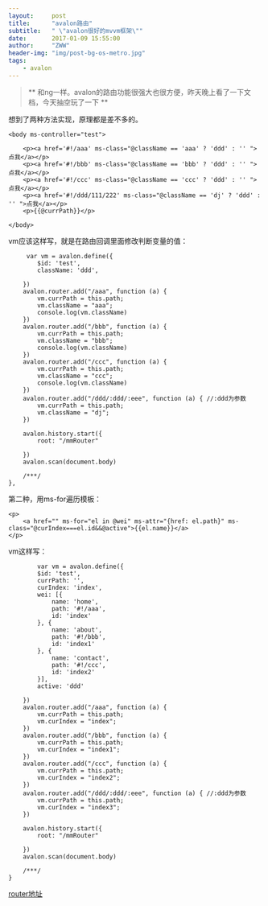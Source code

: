 ```yaml
---
layout:     post
title:      "avalon路由"
subtitle:   " \"avalon很好的mvvm框架\""
date:       2017-01-09 15:55:00
author:     "ZWW"
header-img: "img/post-bg-os-metro.jpg"
tags:
    - avalon
---
```


> ** 和ng一样。avalon的路由功能很强大也很方便，昨天晚上看了一下文档，今天抽空玩了一下 **

想到了两种方法实现，原理都是差不多的。

    <body ms-controller="test">
   
        <p><a href='#!/aaa' ms-class="@className == 'aaa' ? 'ddd' : '' ">点我</a></p>
        <p><a href='#!/bbb' ms-class="@className == 'bbb' ? 'ddd' : '' ">点我</a></p>
        <p><a href='#!/ccc' ms-class="@className == 'ccc' ? 'ddd' : '' ">点我</a></p>
        <p><a href='#!/ddd/111/222' ms-class="@className == 'dj' ? 'ddd' : '' ">点我</a></p>
        <p>{{@currPath}}</p>
        
    </body>
        
vm应该这样写，就是在路由回调里面修改判断变量的值：

         var vm = avalon.define({
            $id: 'test',
            className: 'ddd',

        })
        avalon.router.add("/aaa", function (a) {
            vm.currPath = this.path;
            vm.className = "aaa";
            console.log(vm.className)
        })
        avalon.router.add("/bbb", function (a) {
            vm.currPath = this.path;
            vm.className = "bbb";
            console.log(vm.className)
        })
        avalon.router.add("/ccc", function (a) {
            vm.currPath = this.path;
            vm.className = "ccc";
            console.log(vm.className)
        })
        avalon.router.add("/ddd/:ddd/:eee", function (a) { //:ddd为参数
            vm.currPath = this.path;
            vm.className = "dj";
        })

        avalon.history.start({
            root: "/mmRouter"

        })
        avalon.scan(document.body)

        /***/
    },
                
第二种，用ms-for遍历模板：

    <p>
        <a href="" ms-for="el in @wei" ms-attr="{href: el.path}" ms-class="@curIndex===el.id&&@active">{{el.name}}</a>
    </p>


vm这样写：

            var vm = avalon.define({
            $id: 'test',
            currPath: '',
            curIndex: 'index',
            wei: [{
                name: 'home',
                path: '#!/aaa',
                id: 'index'
            }, {
                name: 'about',
                path: '#!/bbb',
                id: 'index1'
            }, {
                name: 'contact',
                path: '#!/ccc',
                id: 'index2'
            }],
            active: 'ddd'

        })
        avalon.router.add("/aaa", function (a) {
            vm.currPath = this.path;
            vm.curIndex = "index";
        })
        avalon.router.add("/bbb", function (a) {
            vm.currPath = this.path;
            vm.curIndex = "index1";
        })
        avalon.router.add("/ccc", function (a) {
            vm.currPath = this.path;
            vm.curIndex = "index2";
        })
        avalon.router.add("/ddd/:ddd/:eee", function (a) { //:ddd为参数
            vm.currPath = this.path;
            vm.curIndex = "index3";
        })

        avalon.history.start({
            root: "/mmRouter"

        })
        avalon.scan(document.body)

        /***/
    }
    
<a href="http://www.zhangweiwei.cn/tools/avalon/router/example1.html" target="_blank">router地址</a>




        
